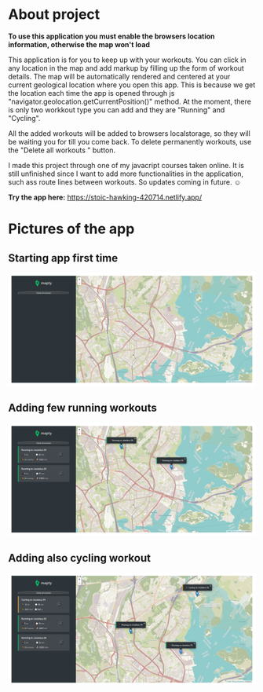 # About project
**To use this application you must enable the browsers location information, otherwise the map won't load**

This application is for you to keep up with your workouts. You can click in any location in the map and add markup by filling up the form of workout details.
The map will be automatically rendered and centered at your current geological location where you open this app. This is because we get the location each time the app is opened through js "navigator.geolocation.getCurrentPosition()" method.  At the moment, there is only
two workkout type you can add and they are "Running" and "Cycling".

All the added workouts will be added to browsers localstorage, so they will be waiting you for till you come back. To delete permanently workouts, use the "Delete all workouts " button.


I made this project through one of my javacript courses taken online. It is still unfinished since I want to add more functionalities in the application, such ass route lines between workouts.
So updates coming in future. ☺

**Try the app here:** https://stoic-hawking-420714.netlify.app/

# Pictures of the app
## Starting app first time
![Picture of application](https://github.com/Sheerzad9/Mapty-Workout-Journal/blob/main/AppPictures/screencapture-1.png)
## Adding few running workouts
![Picture of application](https://github.com/Sheerzad9/Mapty-Workout-Journal/blob/main/AppPictures/screencapture-2.png)
## Adding also cycling workout
![Picture of application](https://github.com/Sheerzad9/Mapty-Workout-Journal/blob/main/AppPictures/screencapture-3.png)

